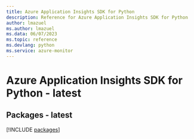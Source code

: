 ```yaml
---
title: Azure Application Insights SDK for Python
description: Reference for Azure Application Insights SDK for Python
author: lmazuel
ms.author: lmazuel
ms.data: 06/07/2023
ms.topic: reference
ms.devlang: python
ms.service: azure-monitor
---
```

# Azure Application Insights SDK for Python - latest
## Packages - latest
[!INCLUDE [packages](application-insights-index.md)]